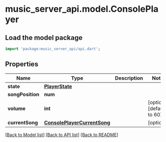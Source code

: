 # music_server_api.model.ConsolePlayer

## Load the model package
```dart
import 'package:music_server_api/api.dart';
```

## Properties
Name | Type | Description | Notes
------------ | ------------- | ------------- | -------------
**state** | [**PlayerState**](PlayerState.md) |  | 
**songPosition** | **num** |  | 
**volume** | **int** |  | [optional] [default to 60]
**currentSong** | [**ConsolePlayerCurrentSong**](ConsolePlayerCurrentSong.md) |  | [optional] 

[[Back to Model list]](../README.md#documentation-for-models) [[Back to API list]](../README.md#documentation-for-api-endpoints) [[Back to README]](../README.md)


